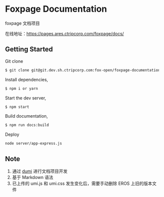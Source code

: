 # Foxpage Documentation

foxpage 文档项目

在线地址：https://pages.ares.ctripcorp.com/foxpage/docs/

## Getting Started

Git clone

```bash
$ git clone git@git.dev.sh.ctripcorp.com:fox-open/foxpage-documentation.git
```

Install dependencies,

```bash
$ npm i or yarn
```

Start the dev server,

```bash
$ npm start
```

Build documentation,

```bash
$ npm run docs:build
```

Deploy

```bash
node server/app-express.js
```

## Note

1. 通过 [dumi](https://d.umijs.org/zh-CN/guide) 进行文档项目开发
2. 基于 Markdown 语法
3. 已上传的 umi.js 和 umi.css 发生变化后，需要手动删除 EROS 上旧的版本文件
